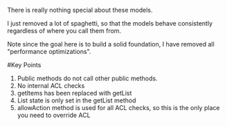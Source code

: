 There is really nothing special about these models. 

I just removed a lot of spaghetti, so that the models behave consistently regardless of where you call them from.

Note since the goal here is to build a solid foundation, I have removed all "performance optimizations". 

#Key Points

1. Public methods do not call other public methods.
2. No internal ACL checks
3. getItems has been replaced with getList 
4. List state is only set in the getList method
5. allowAction method is used for all ACL checks, so this is the only place you need to override ACL
